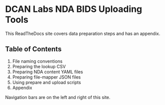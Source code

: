 # DCAN Labs NDA BIDS Uploading Tools

This ReadTheDocs site covers data preparation steps and has an appendix.

## Table of Contents

1. File naming conventions
1. Preparing the lookup CSV
1. Preparing NDA content YAML files
1. Preparing file-mapper JSON files
1. Using prepare and upload scripts
1. Appendix

Navigation bars are on the left and right of this site.
